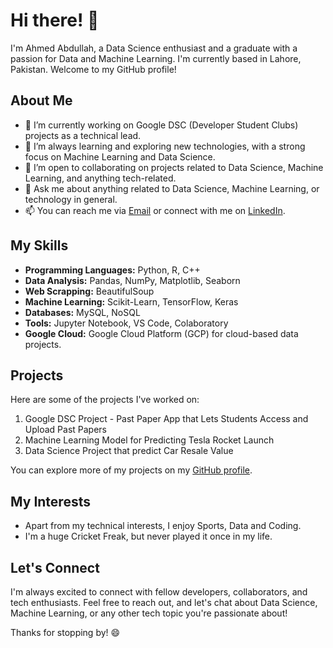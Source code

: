# Hi there! 👋

I'm Ahmed Abdullah, a Data Science enthusiast and a graduate with a passion for Data and Machine Learning. I'm currently based in Lahore, Pakistan. Welcome to my GitHub profile!

## About Me

- 🔭 I’m currently working on Google DSC (Developer Student Clubs) projects as a technical lead.
- 🌱 I’m always learning and exploring new technologies, with a strong focus on Machine Learning and Data Science.
- 👯 I’m open to collaborating on projects related to Data Science, Machine Learning, and anything tech-related.
- 💬 Ask me about anything related to Data Science, Machine Learning, or technology in general.
- 📫 You can reach me via [Email](mailto:your@email.com) or connect with me on [LinkedIn](https://www.linkedin.com/in/ahmedembedded/).

## My Skills

- **Programming Languages:** Python, R, C++
- **Data Analysis:** Pandas, NumPy, Matplotlib, Seaborn
- **Web Scrapping:** BeautifulSoup
- **Machine Learning:** Scikit-Learn, TensorFlow, Keras
- **Databases:** MySQL, NoSQL
- **Tools:** Jupyter Notebook, VS Code, Colaboratory
- **Google Cloud:** Google Cloud Platform (GCP) for cloud-based data projects.

## Projects

Here are some of the projects I've worked on:

1. Google DSC Project - Past Paper App that Lets Students Access and Upload Past Papers
2. Machine Learning Model for Predicting Tesla Rocket Launch
3. Data Science Project that predict Car Resale Value

You can explore more of my projects on my [GitHub profile](https://github.com/ahmedembeddedx).

## My Interests

- Apart from my technical interests, I enjoy Sports, Data and Coding.
- I'm a huge Cricket Freak, but never played it once in my life.

## Let's Connect

I'm always excited to connect with fellow developers, collaborators, and tech enthusiasts. Feel free to reach out, and let's chat about Data Science, Machine Learning, or any other tech topic you're passionate about!

Thanks for stopping by! 😄
